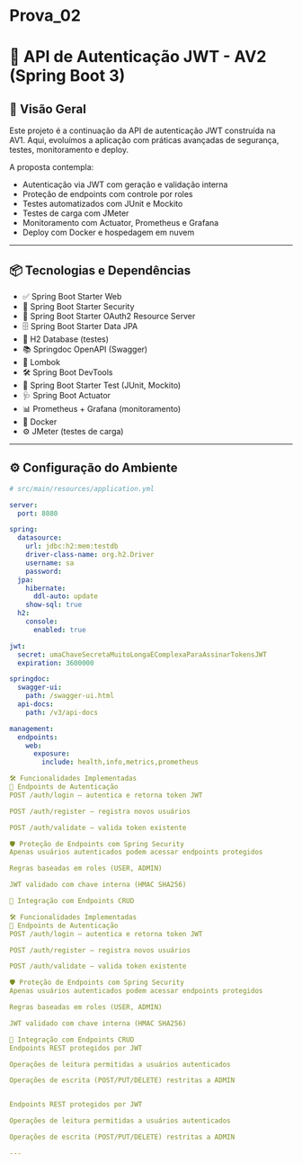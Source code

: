 # Prova_02
# 🔐 API de Autenticação JWT - AV2 (Spring Boot 3)

## 🚀 Visão Geral

Este projeto é a continuação da API de autenticação JWT construída na AV1. Aqui, evoluímos a aplicação com práticas avançadas de segurança, testes, monitoramento e deploy.

A proposta contempla:

- Autenticação via JWT com geração e validação interna
- Proteção de endpoints com controle por roles
- Testes automatizados com JUnit e Mockito
- Testes de carga com JMeter
- Monitoramento com Actuator, Prometheus e Grafana
- Deploy com Docker e hospedagem em nuvem

---

## 📦 Tecnologias e Dependências

- ✅ Spring Boot Starter Web
- 🔐 Spring Boot Starter Security
- 🔑 Spring Boot Starter OAuth2 Resource Server
- 🗄 Spring Boot Starter Data JPA
- 💾 H2 Database (testes)
- 📚 Springdoc OpenAPI (Swagger)
- 🍬 Lombok
- 🛠 Spring Boot DevTools
- 🧪 Spring Boot Starter Test (JUnit, Mockito)
- 🩺 Spring Boot Actuator
- 📊 Prometheus + Grafana (monitoramento)
- 🐳 Docker
- ⚙️ JMeter (testes de carga)

---

## ⚙️ Configuração do Ambiente

```yaml
# src/main/resources/application.yml

server:
  port: 8080

spring:
  datasource:
    url: jdbc:h2:mem:testdb
    driver-class-name: org.h2.Driver
    username: sa
    password:
  jpa:
    hibernate:
      ddl-auto: update
    show-sql: true
  h2:
    console:
      enabled: true

jwt:
  secret: umaChaveSecretaMuitoLongaEComplexaParaAssinarTokensJWT
  expiration: 3600000

springdoc:
  swagger-ui:
    path: /swagger-ui.html
  api-docs:
    path: /v3/api-docs

management:
  endpoints:
    web:
      exposure:
        include: health,info,metrics,prometheus

🛠️ Funcionalidades Implementadas
🔐 Endpoints de Autenticação
POST /auth/login – autentica e retorna token JWT

POST /auth/register – registra novos usuários

POST /auth/validate – valida token existente

🛡️ Proteção de Endpoints com Spring Security
Apenas usuários autenticados podem acessar endpoints protegidos

Regras baseadas em roles (USER, ADMIN)

JWT validado com chave interna (HMAC SHA256)

🧩 Integração com Endpoints CRUD

🛠️ Funcionalidades Implementadas
🔐 Endpoints de Autenticação
POST /auth/login – autentica e retorna token JWT

POST /auth/register – registra novos usuários

POST /auth/validate – valida token existente

🛡️ Proteção de Endpoints com Spring Security
Apenas usuários autenticados podem acessar endpoints protegidos

Regras baseadas em roles (USER, ADMIN)

JWT validado com chave interna (HMAC SHA256)

🧩 Integração com Endpoints CRUD
Endpoints REST protegidos por JWT

Operações de leitura permitidas a usuários autenticados

Operações de escrita (POST/PUT/DELETE) restritas a ADMIN


Endpoints REST protegidos por JWT

Operações de leitura permitidas a usuários autenticados

Operações de escrita (POST/PUT/DELETE) restritas a ADMIN

---

